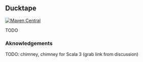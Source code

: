 ## Ducktape

[![Maven Central](https://maven-badges.herokuapp.com/maven-central/io.github.arainko/ducktape/badge.svg?style=flat-square)](https://maven-badges.herokuapp.com/maven-central/io.github.arainko/ducktape)

TODO


### Aknowledgements
TODO:
chimney, chimney for Scala 3 (grab link from discussion)